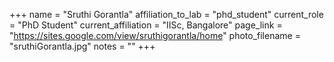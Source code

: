 +++
name = "Sruthi Gorantla"
affiliation_to_lab = "phd_student"
current_role = "PhD Student"
current_affiliation = "IISc, Bangalore"
page_link = "https://sites.google.com/view/sruthigorantla/home"
photo_filename = "sruthiGorantla.jpg"
notes = ""
+++
    